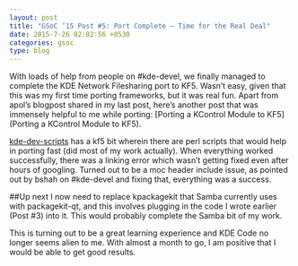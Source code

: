 ```yaml
---
layout: post
title: "GSoC ’15 Post #5: Port Complete – Time for the Real Deal"
date: 2015-7-26 02:02:56 +0530
categories: gsoc
type: blog
---
```

With loads of help from people on #kde-devel, we finally managed to complete the KDE Network Filesharing port to KF5. Wasn’t easy, given that this was my first time porting frameworks, but it was real fun. Apart from apol’s blogpost shared in my last post, here’s another post that was immensely helpful to me while porting: [Porting a KControl Module to KF5](Porting a KControl Module to KF5).

[kde-dev-scripts](https://projects.kde.org/projects/kde/kdesdk/kde-dev-scripts) has a kf5 bit wherein there are perl scripts that would help in porting fast (did most of my work actually). When everything worked successfully, there was a linking error which wasn’t getting fixed even after hours of googling. Turned out to be a moc header include issue, as pointed out by bshah on #kde-devel and fixing that, everything was a success.

##Up next
I now need to replace kpackagekit that Samba currently uses with packagekit-qt, and this involves plugging in the code I wrote earlier (Post \#3) into it. This would probably complete the Samba bit of my work.

This is turning out to be a great learning experience and KDE Code no longer seems alien to me. With almost a month to go, I am positive that I would be able to get good results.
